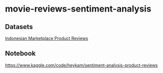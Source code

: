 # movie-reviews-sentiment-analysis

## Datasets
[Indonesian Marketplace Product Reviews](https://www.kaggle.com/datasets/taqiyyaghazi/indonesian-marketplace-product-reviews/data)

## Notebook
https://www.kaggle.com/code/heykam/sentiment-analysis-product-reviews


